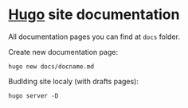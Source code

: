 # [Hugo](https://gohugo.io) site documentation

All documentation pages you can find at `docs` folder.

Create new documentation page:
```console
hugo new docs/docname.md
```

Budlding site localy (with drafts pages):
```console
hugo server -D
```
